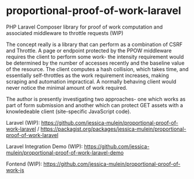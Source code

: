 # proportional-proof-of-work-laravel
PHP Laravel Composer library for proof of work computation and associated middleware to throttle requests (WIP)

The concept really is a library that can perform as a combination of CSRF and Throttle. A page or endpoint protected by the PPOW middleware requires the client to perform some work- the intensity requirement would be determined by the number of accesses recently and the baseline value of the resource. The client computes a hash collision, which takes time, and essentially self-throttles as the work requirement increases, making scraping and automation impractical. A normally behaving client would never notice the minimal amount of work required.

The author is presently investigating two approaches- one which works as part of form submission and another which can protect GET assets with a knowledeable client (site-specific JavaScript code).    


Laravel (WIP): https://github.com/jessica-mulein/proportional-proof-of-work-laravel / https://packagist.org/packages/jessica-mulein/proportional-proof-of-work-laravel

Laravel Integration Demo (WIP): https://github.com/jessica-mulein/proportional-proof-of-work-laravel-demo

Fontend (WIP): https://github.com/jessica-mulein/proportional-proof-of-work-js

